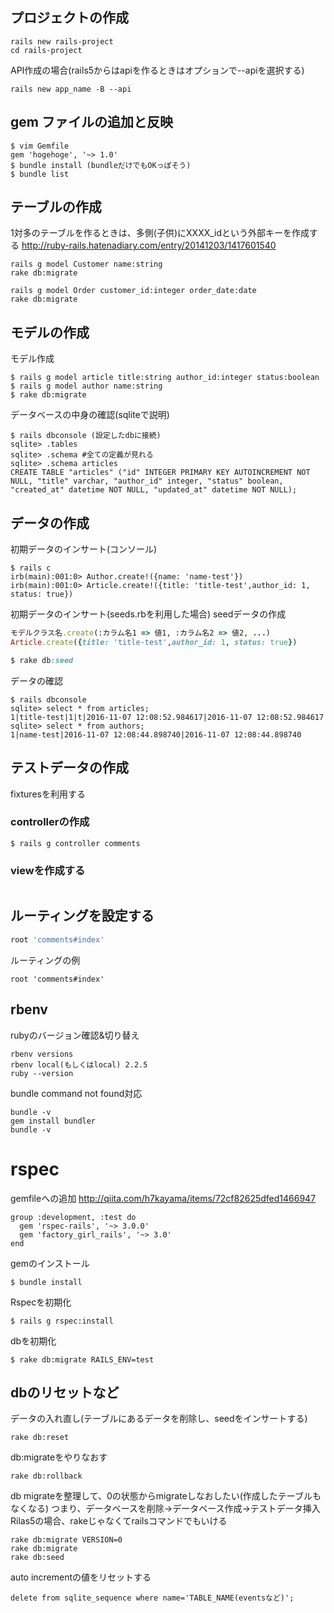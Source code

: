 
## プロジェクトの作成
```
rails new rails-project
cd rails-project
```

API作成の場合(rails5からはapiを作るときはオプションで--apiを選択する)

```
rails new app_name -B --api
```

## gem ファイルの追加と反映
```
$ vim Gemfile
gem 'hogehoge', '~> 1.0'
$ bundle install (bundleだけでもOKっぽそう)
$ bundle list
```

## テーブルの作成

1対多のテーブルを作るときは、多側(子供)にXXXX_idという外部キーを作成する
http://ruby-rails.hatenadiary.com/entry/20141203/1417601540

```
rails g model Customer name:string
rake db:migrate

rails g model Order customer_id:integer order_date:date
rake db:migrate
```


## モデルの作成

モデル作成
```
$ rails g model article title:string author_id:integer status:boolean
$ rails g model author name:string
$ rake db:migrate
```

データベースの中身の確認(sqliteで説明)

```
$ rails dbconsole (設定したdbに接続)
sqlite> .tables
sqlite> .schema #全ての定義が見れる
sqlite> .schema articles
CREATE TABLE "articles" ("id" INTEGER PRIMARY KEY AUTOINCREMENT NOT NULL, "title" varchar, "author_id" integer, "status" boolean, "created_at" datetime NOT NULL, "updated_at" datetime NOT NULL);
```

## データの作成

初期データのインサート(コンソール)

```
$ rails c
irb(main):001:0> Author.create!({name: 'name-test'})
irb(main):001:0> Article.create!({title: 'title-test',author_id: 1, status: true})
```

初期データのインサート(seeds.rbを利用した場合)
seedデータの作成
```db/seeds.rb
モデルクラス名.create(:カラム名1 => 値1, :カラム名2 => 値2, ...)
Article.create({title: 'title-test',author_id: 1, status: true})

$ rake db:seed
```


データの確認

```
$ rails dbconsole
sqlite> select * from articles;
1|title-test|1|t|2016-11-07 12:08:52.984617|2016-11-07 12:08:52.984617
sqlite> select * from authors;
1|name-test|2016-11-07 12:08:44.898740|2016-11-07 12:08:44.898740
```



## テストデータの作成
fixturesを利用する


### controllerの作成
```
$ rails g controller comments
```

### viewを作成する
``` app/views/comments/index.html.erb

```

## ルーティングを設定する
```config/routes.rb
root 'comments#index'
```

ルーティングの例
```
root 'comments#index'
```


## rbenv
rubyのバージョン確認&切り替え

```
rbenv versions
rbenv local(もしくはlocal) 2.2.5
ruby --version
```

bundle command not found対応

```
bundle -v
gem install bundler
bundle -v
```

# rspec
gemfileへの追加
http://qiita.com/h7kayama/items/72cf82625dfed1466947

```
group :development, :test do
  gem 'rspec-rails', '~> 3.0.0'
  gem 'factory_girl_rails', '~> 3.0'
end
```

gemのインストール

```
$ bundle install
```

Rspecを初期化

```
$ rails g rspec:install
```

dbを初期化
```
$ rake db:migrate RAILS_ENV=test
```

## dbのリセットなど

データの入れ直し(テーブルにあるデータを削除し、seedをインサートする)
```
rake db:reset
```

db:migrateをやりなおす
```
rake db:rollback
```

db migrateを整理して、0の状態からmigrateしなおしたい(作成したテーブルもなくなる)
つまり、データベースを削除->データベース作成->テストデータ挿入
Rilas5の場合、rakeじゃなくてrailsコマンドでもいける
```
rake db:migrate VERSION=0
rake db:migrate
rake db:seed
```

auto incrementの値をリセットする
```
delete from sqlite_sequence where name='TABLE_NAME(eventsなど)';
```
